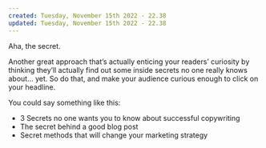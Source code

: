 ```yaml
---
created: Tuesday, November 15th 2022 - 22.38
updated: Tuesday, November 15th 2022 - 22.38
---
```

Aha, the secret. 

Another great approach that’s actually enticing your readers’ curiosity by thinking they’ll actually find out some inside secrets no one really knows about… yet. So do that, and make your audience curious enough to click on your headline.

You could say something like this:

-   3 Secrets no one wants you to know about successful copywriting
-   The secret behind a good blog post
-   Secret methods that will change your marketing strategy